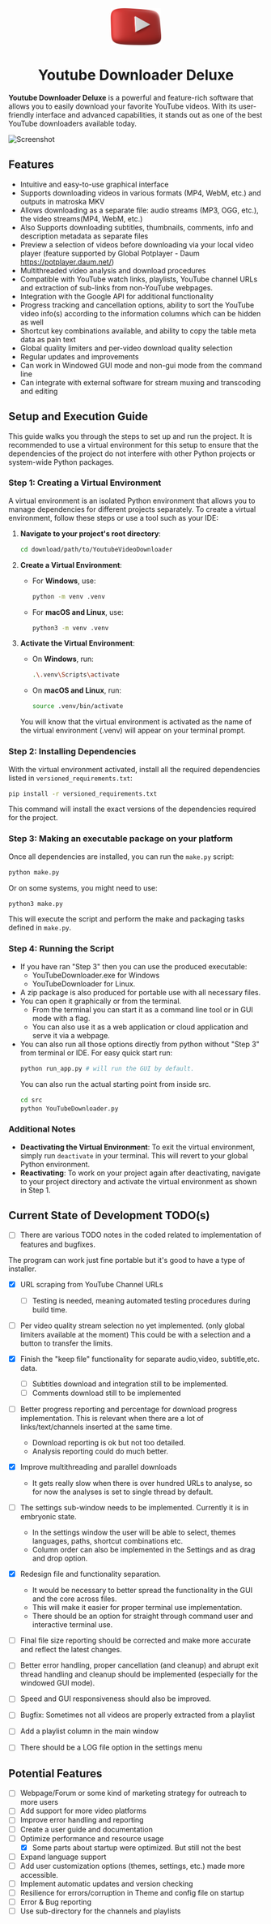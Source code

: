 <p align="center">
  <img src="images\IconProjects\pngaaa.com-4933843.png" alt="Logo" width="100" height="73">
  <h1 align="center">Youtube Downloader Deluxe</h1>
</p>

**Youtube Downloader Deluxe** is a powerful and feature-rich software that allows you to easily download your favorite YouTube videos. With its user-friendly interface and advanced capabilities, it stands out as one of the best YouTube downloaders available today.

![Screenshot](images/Preview.png)

## Features

- Intuitive and easy-to-use graphical interface
- Supports downloading videos in various formats (MP4, WebM, etc.) and outputs in matroska MKV
- Allows downloading as a separate file: audio streams (MP3, OGG, etc.), the video streams(MP4, WebM, etc.)
- Also Supports downloading  subtitles, thumbnails, comments, info and description metadata as separate files
- Preview a selection of videos before downloading via your local video player (feature supported by Global Potplayer - Daum  https://potplayer.daum.net/)
- Multithreaded video analysis and download procedures
- Compatible with YouTube watch links, playlists, YouTube channel URLs and extraction of sub-links from non-YouTube webpages.
- Integration with the Google API for additional functionality
- Progress tracking and cancellation options, ability to sort the YouTube video info(s) according to the information columns which can be hidden as well
- Shortcut key combinations available, and ability to copy the table meta data as pain text
- Global quality limiters and per-video download quality selection
- Regular updates and improvements
- Can work in Windowed GUI mode and non-gui mode from the command line
- Can integrate with external software for stream muxing and transcoding and editing

## Setup and Execution Guide

This guide walks you through the steps to set up and run the project. It is recommended to use a virtual environment for this setup to ensure that the dependencies of the project do not interfere with other Python projects or system-wide Python packages.

### Step 1: Creating a Virtual Environment

A virtual environment is an isolated Python environment that allows you to manage dependencies for different projects separately. To create a virtual environment, follow these steps or use a tool such as your IDE:

1. **Navigate to your project's root directory**:
   ```bash
   cd download/path/to/YoutubeVideoDownloader
   ```

2. **Create a Virtual Environment**:
   - For **Windows**, use:
     ```bash
     python -m venv .venv
     ```
   - For **macOS and Linux**, use:
     ```bash
     python3 -m venv .venv
     ```

3. **Activate the Virtual Environment**:
   - On **Windows**, run:
     ```bash
     .\.venv\Scripts\activate
     ```
   - On **macOS and Linux**, run:
     ```bash
     source .venv/bin/activate
     ```
   You will know that the virtual environment is activated as the name of the virtual environment (.venv) will appear on your terminal prompt.

### Step 2: Installing Dependencies
With the virtual environment activated, install all the required dependencies listed in `versioned_requirements.txt`:

```bash
pip install -r versioned_requirements.txt
```
This command will install the exact versions of the dependencies required for the project.

### Step 3: Making an executable package on your platform
Once all dependencies are installed, you can run the `make.py` script:

```bash
python make.py
```
Or on some systems, you might need to use:

```bash
python3 make.py
```
This will execute the script and perform the make and packaging tasks defined in `make.py`.

### Step 4: Running the Script
* If you have ran "Step 3" then you can use the produced executable:
  *  YouTubeDownloader.exe for Windows
  *  YouTubeDownloader for Linux.
* A zip package is also produced for portable use with all necessary files.
* You can open it graphically or from the terminal. 
  * From the terminal you can start it as a command line tool or in GUI mode with a flag. 
  * You can also use it as a web application or cloud application and serve it via a webpage.
* You can also run all those options directly from python without "Step 3" from terminal or IDE. For easy quick start run:
  ```bash
  python run_app.py # will run the GUI by default.
  ```
  You can also run the actual starting point from inside src.
  ```bash
  cd src
  python YouTubeDownloader.py
  ```
### Additional Notes

- **Deactivating the Virtual Environment**: To exit the virtual environment, simply run `deactivate` in your terminal. This will revert to your global Python environment.
- **Reactivating**: To work on your project again after deactivating, navigate to your project directory and activate the virtual environment as shown in Step 1.


## Current State of Development TODO(s)

[//]: # (Add the current state of things section here when content is provided)
- [ ] There are various TODO notes in the coded related to implementation of features and bugfixes.

The program can work just fine portable but it's good to have a type of installer.
- [x] URL scraping from YouTube Channel URLs
  - [ ] Testing is needed, meaning automated testing procedures during build time.
- [ ] Per video quality stream selection no yet implemented. (only global limiters available at the moment)
This could be with a selection and a button to transfer the limits.
- [x] Finish the "keep file" functionality for separate audio,video, subtitle,etc. data.
  - [ ] Subtitles download and integration still to be implemented.
  - [ ] Comments download still to be implemented 
- [ ] Better progress reporting and percentage for download progress implementation.
This is relevant when there are a lot of links/text/channels inserted at the same time.
	- Download reporting is ok but not too detailed.
	- Analysis reporting could do much better. 

- [x] Improve multithreading and parallel downloads
    - It gets really slow when there is over hundred URLs to analyse, so for now the analyses is set to single thread by default.
- [ ] The settings sub-window needs to be implemented. Currently it is in embryonic state. 
  - In the settings window the user will be able to select, themes languages, paths, shortcut combinations etc.
  - Column order can also be implemented in the Settings and as drag and drop option.
- [x] Redesign file and functionality separation.
  - It would be necessary to better spread the functionality in the GUI and the core across files. 
  - This will make it easier for proper terminal use implementation. 
  - There should be an option for straight through command user and interactive terminal use.
- [ ] Final file size reporting should be corrected and make more accurate and reflect the latest changes.
- [ ] Better error handling, proper cancellation (and cleanup) and abrupt exit thread handling and cleanup should be implemented (especially for the windowed GUI mode).
- [ ] Speed and GUI responsiveness should also be improved.
- [ ] Bugfix: Sometimes not all videos are properly extracted from a playlist
- [ ] Add a playlist column in the main window
- [ ] There should be a LOG file option in the settings menu

## Potential Features
- [ ] Webpage/Forum or some kind of marketing strategy for outreach to more users
- [ ] Add support for more video platforms
- [ ] Improve error handling and reporting
- [ ] Create a user guide and documentation
- [ ] Optimize performance and resource usage
	- [x] Some parts about startup were optimized. But still not the best
- [ ] Expand language support
- [ ] Add user customization options (themes, settings, etc.) made more accessible.
- [ ] Implement automatic updates and version checking
- [ ] Resilience for errors/corruption in Theme and config file on startup
- [ ] Error & Bug reporting
- [ ] Use sub-directory for the channels and playlists